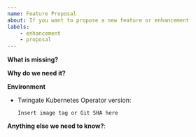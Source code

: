 ```yaml
---
name: Feature Proposal
about: If you want to propose a new feature or enhancement
labels:
    - enhancement
    - proposal
---
```


**What is missing?**

**Why do we need it?**

**Environment**

* Twingate Kubernetes Operator version:

    `Insert image tag or Git SHA here`
    <!-- Note: please provide operator version and not helm chart version -->

**Anything else we need to know?**:
